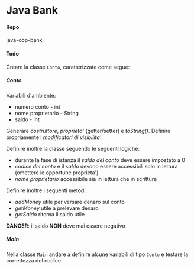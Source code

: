 # Java Bank

#### Repo
java-oop-bank

#### Todo
Creare la classe `Conto`, caratterizzate come segue:

##### Conto
Variabili d'ambiente:
- numero conto - int
- nome proprietario - String
- saldo - int

Generare *costruttore*, *proprieta'* (getter/setter) e *toString()*.
Definire propriamente i *modificatori di visibilita'*.

Definire inoltre la classe seguendo le seguenti logiche:
- durante la fase di istanza il *saldo del conto* deve essere impostato a 0
- *codice del conto* e il *saldo* devono essere accessibili solo in lettura (omettere le opportune proprieta')
- *nome proprietario* accessibile sia in lettura che in scrittura

Definire inoltre i seguenti metodi:
- *addMoney* utile per versare denaro sul conto
- *getMoney* utile a prelevare denaro
- *getSaldo* ritorna il saldo utile

**DANGER**: il saldo **NON** deve mai essere negativo

##### Main
Nella classe `Main` andare a definire alcune variabili di tipo `Conto` e testare la correttezza del codice.